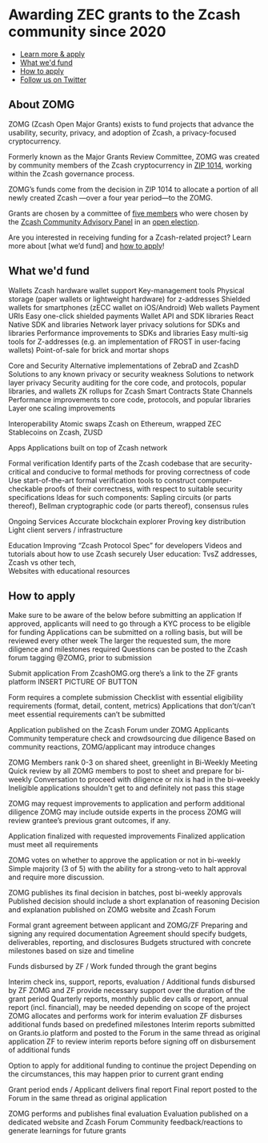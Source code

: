 # Awarding ZEC grants to the Zcash community since 2020

* [Learn more & apply]()
* [What we'd fund]()
* [How to apply]()
* [Follow us on Twitter](https://twitter.com/zcashomg)

## About ZOMG

ZOMG (Zcash Open Major Grants) exists to fund projects that advance the usability, security, privacy, and adoption of Zcash, a privacy-focused cryptocurrency. 

Formerly known as the Major Grants Review Committee, ZOMG was created by community members of the Zcash cryptocurrency in [ZIP 1014](https://zips.z.cash/zip-1014), working within the Zcash governance process.

ZOMG’s funds come from the decision in ZIP 1014 to allocate a portion of all newly created Zcash —over a four year period—to the ZOMG. 

Grants are chosen by a committee of [five members](https://forum.zcashcommunity.com/t/inaugural-post-in-mgrc-updates/37410) who were chosen by the [Zcash Community Advisory Panel](https://www.zfnd.org/governance/community-advisory-panel/) in an [open election](https://vote.heliosvoting.org/helios/elections/fd30d13c-e010-11ea-88f3-4a6a23563c24/view). 

Are you interested in receiving funding for a Zcash-related project? Learn more about [what we’d fund] and [how to apply]()! 

## What we'd fund

Wallets
Zcash hardware wallet support
Key-management tools
Physical storage (paper wallets or lightweight hardware) for z-addresses
Shielded wallets for smartphones (zECC wallet on iOS/Android)
Web wallets
Payment URIs
Easy one-click shielded payments
Wallet API and SDK libraries
React Native SDK and libraries
Network layer privacy solutions for SDKs and libraries
Performance improvements to SDKs and libraries
Easy multi-sig tools for Z-addresses (e.g. an implementation of FROST in user-facing wallets)
Point-of-sale for brick and mortar shops

Core and Security
Alternative implementations of ZebraD and ZcashD
Solutions to any known privacy or security weakness
Solutions to network layer privacy
Security auditing for the core code, and protocols, popular libraries, and wallets
ZK rollups for Zcash
Smart Contracts
State Channels
Performance improvements to core code, protocols, and popular libraries
Layer one scaling improvements

Interoperability
Atomic swaps
Zcash on Ethereum, wrapped ZEC 
Stablecoins on Zcash, ZUSD

Apps
Applications built on top of Zcash network

Formal verification
Identify parts of the Zcash codebase that are security-critical and conducive to formal methods for proving correctness of code
Use start-of-the-art formal verification tools to construct computer-checkable proofs of their correctness, with respect to suitable security specifications
Ideas for such components: Sapling circuits (or parts thereof), Bellman cryptographic code (or parts thereof), consensus rules

Ongoing Services
Accurate blockchain explorer
Proving key distribution
Light client servers / infrastructure

Education
Improving “Zcash Protocol Spec” for developers 
Videos and tutorials about how to use Zcash securely
User education: TvsZ addresses, Zcash vs other tech,  
Websites with educational resources 


## How to apply


Make sure to be aware of the below before submitting an application
If approved, applicants will need to go through a KYC process to be eligible for funding
Applications can be submitted on a rolling basis, but will be reviewed every other week
The larger the requested sum, the more diligence and milestones required 
Questions can be posted to the Zcash forum tagging @ZOMG, prior to submission

Submit application 
From ZcashOMG.org there’s a link to the ZF grants platform
INSERT PICTURE OF BUTTON

Form requires a complete submission 
Checklist with essential eligibility requirements (format, detail, content, metrics)
Applications that don’t/can’t meet essential requirements can’t be submitted

Application published on the Zcash Forum under ZOMG Applicants
Community temperature check and crowdsourcing due diligence
Based on community reactions, ZOMG/applicant may introduce changes

ZOMG Members rank 0-3 on shared sheet, greenlight in Bi-Weekly Meeting
Quick review by all ZOMG members to post to sheet and prepare for bi-weekly
Conversation to proceed with diligence or nix is had in the bi-weekly
Ineligible applications shouldn't get to and definitely not pass this stage

ZOMG may request improvements to application and perform additional diligence
ZOMG may include outside experts in the process
ZOMG will review grantee’s previous grant outcomes, if any.

Application finalized with requested improvements
Finalized application must meet all requirements 

ZOMG votes on whether to approve the application or not in bi-weekly
Simple majority (3 of 5) with the ability for a strong-veto to halt approval and require more discussion.

ZOMG publishes its final decision in batches, post bi-weekly approvals
Published decision should include a short explanation of reasoning
Decision and explanation published on ZOMG website and Zcash Forum

Formal grant agreement between applicant and ZOMG/ZF
Preparing and signing any required documentation
Agreement should specify budgets, deliverables, reporting, and disclosures
Budgets structured with concrete milestones based on size and timeline

Funds disbursed by ZF / Work funded through the grant begins

Interim check ins, support, reports, evaluation / Additional funds disbursed by ZF
ZOMG and ZF provide necessary support over the duration of the grant period
Quarterly reports, monthly public dev calls or report, annual report (incl. financial), may be needed depending on scope of the project
ZOMG allocates and performs work for interim evaluation
ZF disburses additional funds based on predefined milestones
Interim reports submitted on Grants.io platform and posted to the Forum in the same thread as original application 
ZF to review interim reports before signing off on disbursement of additional funds

Option to apply for additional funding to continue the project
Depending on the circumstances, this may happen prior to current grant ending

Grant period ends / Applicant delivers final report
Final report posted to the Forum in the same thread as original application 

ZOMG performs and publishes final evaluation
Evaluation published on a dedicated website and Zcash Forum
Community feedback/reactions to generate learnings for future grants
